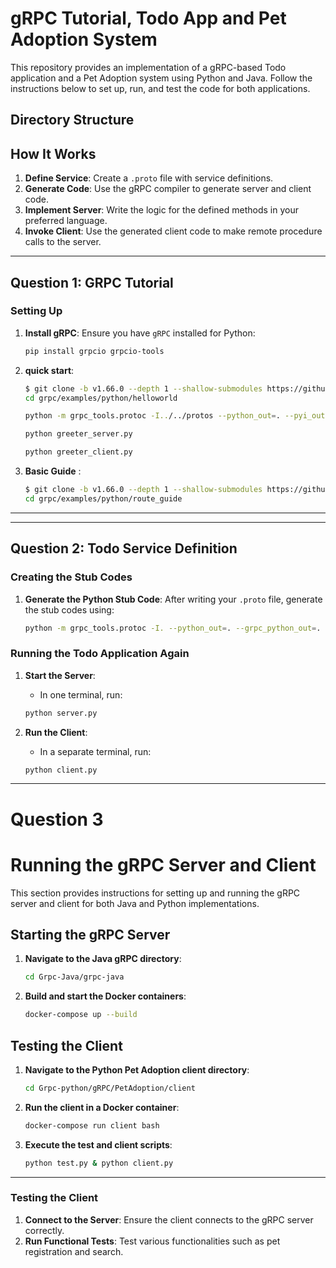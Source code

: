 # gRPC Tutorial, Todo App and Pet Adoption System

This repository provides an implementation of a gRPC-based Todo application and a Pet Adoption system using Python and Java. Follow the instructions below to set up, run, and test the code for both applications.

## Directory Structure


## How It Works

1. **Define Service**: Create a `.proto` file with service definitions.
2. **Generate Code**: Use the gRPC compiler to generate server and client code.
3. **Implement Server**: Write the logic for the defined methods in your preferred language.
4. **Invoke Client**: Use the generated client code to make remote procedure calls to the server.

---

## Question 1: GRPC Tutorial

### Setting Up

1. **Install gRPC**:
   Ensure you have `gRPC` installed for Python:
   ```bash
   pip install grpcio grpcio-tools
   ```
2. **quick start**:
     ```bash
   $ git clone -b v1.66.0 --depth 1 --shallow-submodules https://github.com/grpc/grpc
    cd grpc/examples/python/helloworld

    python -m grpc_tools.protoc -I../../protos --python_out=. --pyi_out=. --grpc_python_out=. ../../protos/helloworld.proto
    
    python greeter_server.py

    python greeter_client.py
   ```

3. **Basic Guide** :
   ```bash
   $ git clone -b v1.66.0 --depth 1 --shallow-submodules https://github.com/grpc/grpc
   cd grpc/examples/python/route_guide


   ```
---

---

## Question 2: Todo Service Definition

### Creating the Stub Codes

1. **Generate the Python Stub Code**:
   After writing your `.proto` file, generate the stub codes using:
   ```bash
   python -m grpc_tools.protoc -I. --python_out=. --grpc_python_out=. todo.proto
   ```

### Running the Todo Application Again

1. **Start the Server**:
   - In one terminal, run:
   ```bash
   python server.py
   ```

2. **Run the Client**:
   - In a separate terminal, run:
   ```bash
   python client.py
   ```

---

# Question 3
# Running the gRPC Server and Client

This section provides instructions for setting up and running the gRPC server and client for both Java and Python implementations.

## Starting the gRPC Server

1. **Navigate to the Java gRPC directory**:
   ```bash
   cd Grpc-Java/grpc-java
   ```

2. **Build and start the Docker containers**:
   ```bash
   docker-compose up --build
   ```

## Testing the Client

1. **Navigate to the Python Pet Adoption client directory**:
   ```bash
   cd Grpc-python/gRPC/PetAdoption/client
   ```

2. **Run the client in a Docker container**:
   ```bash
   docker-compose run client bash
   ```

3. **Execute the test and client scripts**:
   ```bash
   python test.py & python client.py
   ```
---

### Testing the Client

1. **Connect to the Server**: Ensure the client connects to the gRPC server correctly.
2. **Run Functional Tests**: Test various functionalities such as pet registration and search.


